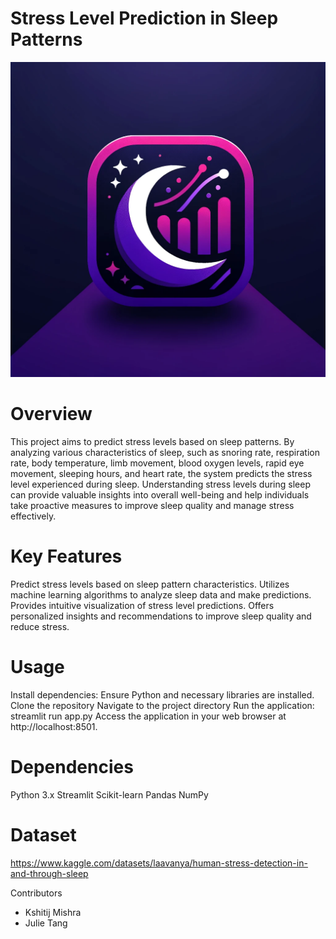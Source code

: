 # Stress Level Prediction in Sleep Patterns

![Image Name](app_image.png)

# Overview
This project aims to predict stress levels based on sleep patterns. By analyzing various characteristics of sleep, such as snoring rate, respiration rate, body temperature, limb movement, blood oxygen levels, rapid eye movement, sleeping hours, and heart rate, the system predicts the stress level experienced during sleep. Understanding stress levels during sleep can provide valuable insights into overall well-being and help individuals take proactive measures to improve sleep quality and manage stress effectively.


# Key Features
Predict stress levels based on sleep pattern characteristics.
Utilizes machine learning algorithms to analyze sleep data and make predictions.
Provides intuitive visualization of stress level predictions.
Offers personalized insights and recommendations to improve sleep quality and reduce stress.


# Usage
Install dependencies: Ensure Python and necessary libraries are installed.
Clone the repository
Navigate to the project directory
Run the application: streamlit run app.py
Access the application in your web browser at http://localhost:8501.


# Dependencies
Python 3.x
Streamlit
Scikit-learn
Pandas
NumPy

# Dataset
https://www.kaggle.com/datasets/laavanya/human-stress-detection-in-and-through-sleep

Contributors

- Kshitij Mishra
- Julie Tang

